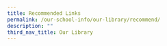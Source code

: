 ```yaml
---
title: Recommended Links
permalink: /our-school-info/our-library/recommend/
description: ""
third_nav_title: Our Library
---
```

